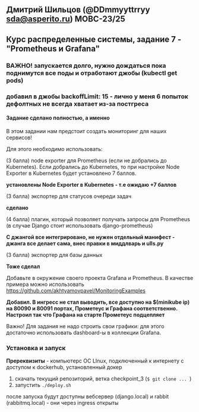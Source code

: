 ## Дмитрий Шильцов (@DDmmyyttrryy  sda@asperito.ru) МОВС-23/25

## Курс распределенные системы, задание 7 - "Prometheus и Grafana"

### ВАЖНО! запускается долго, нужно дождаться пока поднимутся все поды и отработают джобы (kubectl get pods)
### добавил в джобы backoffLimit: 15 - лично у меня 6 попыток дефолтных не всегда хватает из-за постгреса

#### Задание сделано полностью, а именно

В этом задании нам предстоит создать мониторинг для наших сервисов!

Для этого необходимо использовать:

(3 балла) node exporter для Prometheus (если не добрались до Kubernetes). Если добрались до Kubernetes, то при настройке Node Exporter в Kubernetes будет установлено 7 баллов.

**установлены Node Exporter в Kubernetes - т.е ожидаю +7 баллов**

(3 балла) экспортер для статусов очереди задач

**сделано**

(4 балла) плагин, который позволяет получать запросы для Prometheus (в случае Django стоит использовать django-prometheus)

**С джангой все интегрировано, не нужен отдельный манифест - джанга все делает сама, внес правки в миддлварь и ulls.py**

(3 балла) экспортер для базы данных

**Тоже сделал**


Добавьте в окружение своего проекта Grafana и Prometheus. В качестве примера можно использовать https://github.com/akhtyamovpavel/MonitoringExamples

**Добавил. В ингресс не стал выводить, все доступно на $(minikube ip) на 80090 и 80091 портах, Прометеус и Графана соответственно. Настроил так что Графана на старте Прометеус подцепляет**


Важно! Для задания не надо строить свои графики: для этого достаточно использовать dashboard-ы в коллекции Grafana.


### Установка и запуск
**Пререквизиты** - компьютерс ОС LInux, подключенный к интернету с доступом к dockerhub, установленный докер

1. скачать текущий репозиторий, ветка checkpoint_3 (```$ git clone ... ```)
2. запустить ```./deploy.sh``` 

после запуска будут доступны вебсервер (django.local) и rabbit (rabbitmq.local) - они через ingress открыты


